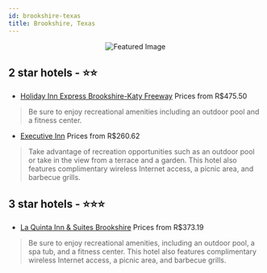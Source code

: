 ```yaml
---
id: brookshire-texas
title: Brookshire, Texas
---
```


<center><img src="https://i.travelapi.com/hotels/17000000/16380000/16373800/16373748/fbaa9aa6_z.jpg" alt="Featured Image" /></center>


##  2 star hotels - ⭐️⭐️

-    [Holiday Inn Express Brookshire-Katy Freeway](https://us.hurb.com/hotels/brookshire/holiday-inn-express-brookshire-katy-freeway-JNP-JP02618Y?cmp=18055) Prices from R$475.50
   > Be sure to enjoy recreational amenities including an outdoor pool and a fitness center.
-    [Executive Inn](https://us.hurb.com/hotels/brookshire/executive-inn-JNP-JP417538?cmp=18055) Prices from R$260.62
   > Take advantage of recreation opportunities such as an outdoor pool or take in the view from a terrace and a garden. This hotel also features complimentary wireless Internet access, a picnic area, and barbecue grills.

##  3 star hotels - ⭐️⭐️⭐️

-    [La Quinta Inn & Suites Brookshire](https://us.hurb.com/hotels/brookshire/la-quinta-inn-suites-brookshire-JNP-JP095380?cmp=18055) Prices from R$373.19
   > Be sure to enjoy recreational amenities, including an outdoor pool, a spa tub, and a fitness center. This hotel also features complimentary wireless Internet access, a picnic area, and barbecue grills.
